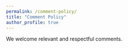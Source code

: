 ```yaml
---
permalink: /comment-policy/
title: "Comment Policy"
author_profile: true
---
```


We welcome relevant and respectful comments.
